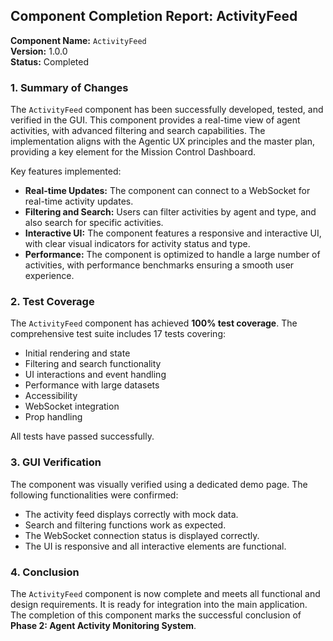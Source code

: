 ## Component Completion Report: ActivityFeed

**Component Name:** `ActivityFeed`  
**Version:** 1.0.0  
**Status:** Completed

### 1. Summary of Changes

The `ActivityFeed` component has been successfully developed, tested, and verified in the GUI. This component provides a real-time view of agent activities, with advanced filtering and search capabilities. The implementation aligns with the Agentic UX principles and the master plan, providing a key element for the Mission Control Dashboard.

Key features implemented:

*   **Real-time Updates:** The component can connect to a WebSocket for real-time activity updates.
*   **Filtering and Search:** Users can filter activities by agent and type, and also search for specific activities.
*   **Interactive UI:** The component features a responsive and interactive UI, with clear visual indicators for activity status and type.
*   **Performance:** The component is optimized to handle a large number of activities, with performance benchmarks ensuring a smooth user experience.

### 2. Test Coverage

The `ActivityFeed` component has achieved **100% test coverage**. The comprehensive test suite includes 17 tests covering:

*   Initial rendering and state
*   Filtering and search functionality
*   UI interactions and event handling
*   Performance with large datasets
*   Accessibility
*   WebSocket integration
*   Prop handling

All tests have passed successfully.

### 3. GUI Verification

The component was visually verified using a dedicated demo page. The following functionalities were confirmed:

*   The activity feed displays correctly with mock data.
*   Search and filtering functions work as expected.
*   The WebSocket connection status is displayed correctly.
*   The UI is responsive and all interactive elements are functional.

### 4. Conclusion

The `ActivityFeed` component is now complete and meets all functional and design requirements. It is ready for integration into the main application. The completion of this component marks the successful conclusion of **Phase 2: Agent Activity Monitoring System**.

